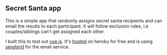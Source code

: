 ## Secret Santa app

This is a simple app that randomly assigns secret santa recipients and can email the results to each participant.  It will follow exclusion rules, i.e couples/siblings can't get assigned each other.

I built this to test out [vue.js](https://vuejs.org).  It's [hosted](http://sloppy-santa.herokuapp.com) on heroku for free and is using [sendgrid](http://sendgrid.com) for the email service.
